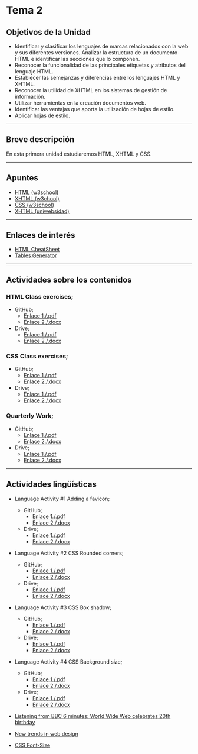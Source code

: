 # Tema 2

## Objetivos de la Unidad

- Identificar y clasificar los lenguajes de marcas relacionados con la web y sus diferentes versiones.
Analizar la estructura de un documento HTML e identificar las secciones que lo componen.
- Reconocer la funcionalidad de las principales etiquetas y atributos del lenguaje HTML.
- Establecer las semejanzas y diferencias entre los lenguajes HTML y XHTML.
- Reconocer la utilidad de XHTML en los sistemas de gestión de información.
- Utilizar herramientas en la creación documentos web.
- Identificar las ventajas que aporta la utilización de hojas de estilo.
- Aplicar hojas de estilo.

-----

## Breve descripción
En esta primera unidad estudiaremos HTML, XHTML y CSS.

-----

## Apuntes

* [HTML (w3school)](http://www.w3schools.com/html/)
* [XHTML (w3chool)](http://www.w3schools.com/html/html_xhtml.asp)
* [CSS (w3school)](http://www.w3schools.com/css/default.asp)
* [XHTML (uniwebsidad)](https://uniwebsidad.com/libros/xhtml)


-----


## Enlaces de interés
* [HTML CheatSheet](https://htmlcheatsheet.com/)
* [Tables Generator](https://www.tablesgenerator.com/html_tables)

-----

## Actividades sobre los contenidos
### HTML Class exercises;  
* GitHub; 
	* [Enlace 1./.pdf](https://github.com/usaurioRAWR/Lenguaje-de-marcado/blob/main/Tema%202/Documentation/Actividades%20sobre%20los%20contenidos/LMSGI_02_Actividades.pdf)
	* [Enlace 2./.docx](https://github.com/usaurioRAWR/Lenguaje-de-marcado/blob/main/Tema%202/Documentation/Actividades%20sobre%20los%20contenidos/LMSGI_02_Actividades.docx) 
* Drive;
	* [Enlace 1./.pdf](https://drive.google.com/file/d/1jCaGtFIW-_q8wktdzUCUmbkXjfm8ghTf/view?usp=sharing)
	* [Enlace 2./.docx](https://drive.google.com/file/d/1tCEuCB5h7O9IXP-Ysr_XFc73zhZZXWGu/view?usp=sharing) 
		
### CSS Class exercises;  
* GitHub; 
	* [Enlace 1./.pdf](https://github.com/usaurioRAWR/Lenguaje-de-marcado/blob/main/Tema%202/Documentation/Actividades%20sobre%20los%20contenidos/Ejercicios%20CSS.pdf)
	* [Enlace 2./.docx](https://github.com/usaurioRAWR/Lenguaje-de-marcado/blob/main/Tema%202/Documentation/Actividades%20sobre%20los%20contenidos/Ejercicios%20CSS.docx) 
* Drive;
	* [Enlace 1./.pdf](https://drive.google.com/file/d/1uZkxC74Cm-wOP80sCihj3QJJ1SkZAhHS/view?usp=sharing)
	* [Enlace 2./.docx](https://drive.google.com/file/d/1UF8k5ZjWX9H0GBpvAcDu3GbDJy9iVGUc/view?usp=sharing) 
		
### Quarterly Work;    
* GitHub; 
	* [Enlace 1./.pdf](https://github.com/usaurioRAWR/Lenguaje-de-marcado/blob/main/Tema%202/Documentation/Actividades%20sobre%20los%20contenidos/QuarterlyWork1st_19.pdf)
	* [Enlace 2./.docx](https://github.com/usaurioRAWR/Lenguaje-de-marcado/blob/main/Tema%202/Documentation/Actividades%20sobre%20los%20contenidos/QuarterlyWork1st_19.docx) 
* Drive;
	* [Enlace 1./.pdf](https://drive.google.com/file/d/1WsJQLpV4N1Wfc0Xp0hj3K8Sm4nIMY74R/view?usp=sharing)
	* [Enlace 2./.docx](https://drive.google.com/file/d/1qk7mKBNU2VMlVlWc-Z-QtVSk_dXtIyKq/view?usp=sharing) 

-----

## Actividades lingüísticas
*  Language Activity #1 Adding a favicon; 
	* GitHub; 
		* [Enlace 1./.pdf](https://github.com/usaurioRAWR/Lenguaje-de-marcado/blob/main/Tema%202/Documentation/Actividades%20ling%C3%BC%C3%ADsticas/Language%20activity%20%231%20%20%20Adding%20a%20favicon.pdf)
		* [Enlace 2./.docx](https://github.com/usaurioRAWR/Lenguaje-de-marcado/blob/main/Tema%202/Documentation/Actividades%20ling%C3%BC%C3%ADsticas/Language%20activity%20%231%20%20%20Adding%20a%20favicon.docx) 
	* Drive;
		* [Enlace 1./.pdf](https://drive.google.com/file/d/14YGfqMnnH0LlkPyg3fC9pGrkgVYma1wb/view?usp=sharing)
		* [Enlace 2./.docx](https://drive.google.com/file/d/1nFFN37efv4UVF2GrnZJYqCn7N4as3v65/view?usp=sharing) 

* Language Activity #2 CSS Rounded corners; 
	* GitHub; 
		* [Enlace 1./.pdf](https://github.com/usaurioRAWR/Lenguaje-de-marcado/blob/main/Tema%202/Documentation/Actividades%20ling%C3%BC%C3%ADsticas/Language%20activity%20%232%20-%20Rounded%20border%20Teacher%20_.pdf)
		* [Enlace 2./.docx](https://github.com/usaurioRAWR/Lenguaje-de-marcado/blob/main/Tema%202/Documentation/Actividades%20ling%C3%BC%C3%ADsticas/Language%20activity%20%232%20-%20Rounded%20border%20Teacher%20_.docx) 
	* Drive;
		* [Enlace 1./.pdf](https://drive.google.com/file/d/1lQPivLy1HKG-0ubphYOxPHkWBKoKr-q3/view?usp=sharing)
		* [Enlace 2./.docx](https://drive.google.com/file/d/17y4FBFcKLx64bA4GBkmyksAExWRGvYu5/view?usp=sharing) 

* Language Activity #3 CSS Box shadow; 
	* GitHub; 
		* [Enlace 1./.pdf](https://github.com/usaurioRAWR/Lenguaje-de-marcado/blob/main/Tema%202/Documentation/Actividades%20ling%C3%BC%C3%ADsticas/Language%20activity%20%233%20-%20box-shadow.pdf)
		* [Enlace 2./.docx](https://github.com/usaurioRAWR/Lenguaje-de-marcado/blob/main/Tema%202/Documentation/Actividades%20ling%C3%BC%C3%ADsticas/Language%20activity%20%233%20-%20box-shadow.docx) 
	* Drive;
		* [Enlace 1./.pdf](https://drive.google.com/file/d/1SHqSfaj7DiYgrl4mNAX7xrrdtuOTXjdx/view?usp=sharing)
		* [Enlace 2./.docx](https://drive.google.com/file/d/13EldWapkIFXkTQ0FaLyt48bWBHAtsMmz/view?usp=sharing) 

* Language Activity #4 CSS Background size; 
	* GitHub; 
		* [Enlace 1./.pdf](https://github.com/usaurioRAWR/Lenguaje-de-marcado/blob/main/Tema%202/Documentation/Actividades%20ling%C3%BC%C3%ADsticas/Language%20activity%20%234%20-%20background-size_.pdf)
		* [Enlace 2./.docx](https://github.com/usaurioRAWR/Lenguaje-de-marcado/blob/main/Tema%202/Documentation/Actividades%20ling%C3%BC%C3%ADsticas/Language%20activity%20%234%20-%20background-size_.docx) 
	* Drive;
		* [Enlace 1./.pdf](https://drive.google.com/file/d/1aFZM_vgbaNA51wPt7aF-EJcdbHqNY4Pq/view?usp=sharing)
		* [Enlace 2./.docx](https://drive.google.com/file/d/1n3zulJG4kJbm6aVV5Tjh4DOpelUa7Un-/view?usp=sharing) 

* [Listening from BBC 6 minutes: World Wide Web celebrates 20th birthday](http://www.bbc.co.uk/worldservice/learningenglish/general/sixminute/2011/08/110817_6min_english_web_page.shtml)

* [New trends in web design](http://www.instantshift.com/2011/03/22/the-latest-trends-in-web-design/)

* [CSS Font-Size](http://h2131053.stratoserver.net/cursos/file.php/53/CSS_Font.pdf)
